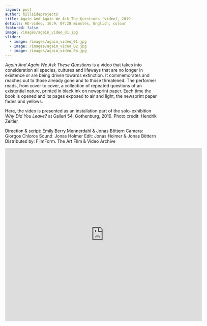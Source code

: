 ```yaml
---
layout: post
author: hillsideprojects
title: Again And Again We Ask The Questions (video), 2019
details: HD-video, 16:9, 07:28 minutes, English, colour
featured: false
image: /images/again_video_01.jpg
slider:
  - image: /images/again_video_01.jpg
  - image: /images/again_video_02.jpg
  - image: /images/again_video_04.jpg
---
```

*Again And Again We Ask These Questions* is a video that takes into consideration all species, cultures and lifeways that are no longer in existence or are being driven towards extinction. It commemorates and reaches out to those already gone and to those threatened. The performer reads, from cover to cover, a collection of repeated questions of an existential nature, printed in black ink on newsprint paper. Each time the book is opened and its pages exposed to air and light, the newsprint paper fades and yellows. 

Here, the video is presented as an installation part of the solo-exhibition *Why Did You Leave?* at Galleri 54, Gothenburg, 2019. Photo credit: Hendrik Zeitler

Direction & script: Emily Berry Mennerdahl & Jonas Böttern                                                     Camera: Giorgos Chloros                                                                                                                      Sound: Jonas Holmer                                                                                                                Edit: Jonas Holmer & Jonas Böttern                                                                                         Distributed by: FilmForm. The Art Film & Video Archive

<iframe src="https://player.vimeo.com/video/321481779" width="640" height="564" frameborder="0" allow="autoplay; fullscreen" allowfullscreen></iframe>